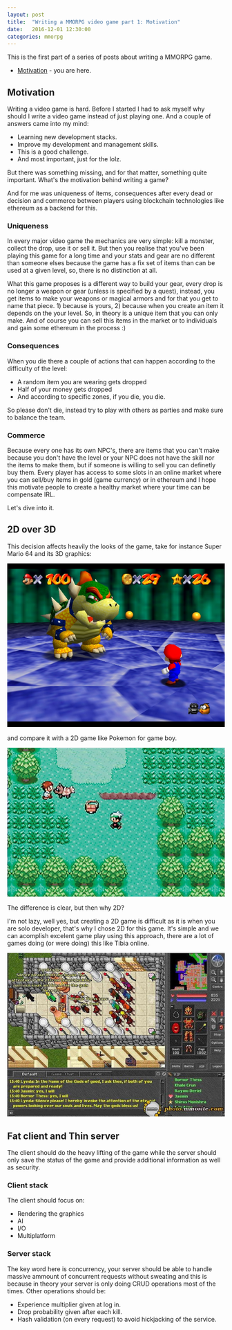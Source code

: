 ```yaml
---
layout: post
title:  "Writing a MMORPG video game part 1: Motivation"
date:   2016-12-01 12:30:00
categories: mmorpg
---
```


This is the first part of a series of posts about writing a MMORPG game.

* [Motivation]({{site.baseurl}}/mmorpg/2016/12/01/writing-mmorpg.html) - you are here.

## Motivation

Writing a video game is hard. Before I started I had to ask myself why should I write a video game instead of just playing one.
And a couple of answers came into my mind:

* Learning new development stacks.
* Improve my development and management skills.
* This is a good challenge.
* And most important, just for the lolz.

But there was something missing, and for that matter, something quite important. What's the motivation behind writing a game?

And for me was uniqueness of items, consequences after every dead or decision and commerce
between players using blockchain technologies like ethereum as a backend for this.

### Uniqueness

In every major video game the mechanics are very simple: kill a monster, collect the drop, use it or sell it. But then you realise that you've been playing
this game for a long time and your stats and gear are no different than someone elses because the game has a fix set of items than can be used at a given level, so,
there is no distinction at all.

What this game proposes is a different way to build your gear, every drop is no longer a weapon or gear (unless is specified by a quest), instead, you get items to make
your weapons or magical armors and for that you get to name that piece. 1) because is yours, 2) because when you create an item it depends on the your level.
So, in theory is a unique item that you can only make. And of course you can sell this items in the market or to individuals and gain some ethereum in the process :)

### Consequences

When you die there a couple of actions that can happen according to the difficulty of the level:

* A random item you are wearing gets dropped
* Half of your money gets dropped
* And according to specific zones, if you die, you die.

So please don't die, instead try to play with others as parties and make sure to balance the team.

### Commerce

Because every one has its own NPC's, there are items that you can't make because you don't have the level or your NPC does not have the skill nor the items
to make them, but if someone is willing to sell you can definetly buy them. Every player has access to some slots in an online market where you can sell/buy items in gold
(game currency) or in ethereum and I hope this motivate people to create a healthy market where your time can be compensate IRL.


Let's dive into it.

## 2D over 3D

This decision affects heavily the looks of the game, take for instance Super Mario 64 and its 3D graphics:

![Super Mario 64](/images/mario.jpg)

and compare it with a 2D game like Pokemon for game boy.

![Pokemon](/images/pokemon.jpg)

The difference is clear, but then why 2D?

I'm not lazy, well yes, but creating a 2D game is difficult as it is when you are solo developer, that's why I chose 2D for this game.
It's simple and we can acomplish excelent game play using this approach, there are a lot of games doing (or were doing) this like Tibia online.

![Tibia](/images/tibia.jpg)


## Fat client and Thin server

The client should do the heavy lifting of the game while the server should only save the status of the game and provide additional information as well as security.

### Client stack

The client should focus on:

* Rendering the graphics
* AI
* I/O
* Multiplatform

### Server stack

The key word here is concurrency, your server should be able to handle massive ammount of concurrent requests without sweating
and this is because in theory your server is only doing CRUD operations most of the times. Other operations should be:

* Experience multiplier given at log in.
* Drop probability given after each kill.
* Hash validation (on every request) to avoid hickjacking of the service.
